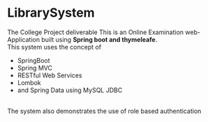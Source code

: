 # LibrarySystem
The College Project deliverable 
This is an Online Examination web-Application built using <b> Spring boot and thymeleafe</b>.
  <br/>This system uses the concept of <ul><li>SpringBoot</li><li>Spring MVC</li><li> RESTful Web Services</li><li> Lombok</li><li>and Spring Data using MySQL JDBC</li></ul>
<br>The system also demonstrates the use of role based authentication
